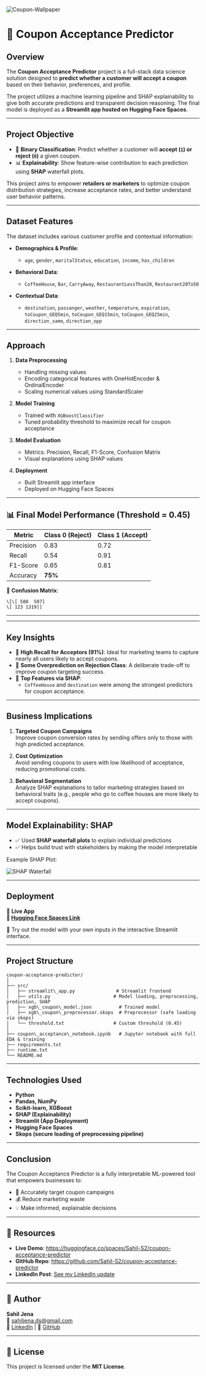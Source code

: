![Coupon-Wallpaper](coupon_acceptance_wallpaper.jpg)
# 🎯 Coupon Acceptance Predictor

## Overview

The **Coupon Acceptance Predictor** project is a full-stack data science solution designed to **predict whether a customer will accept a coupon** based on their behavior, preferences, and profile. 

The project utilizes a machine learning pipeline and SHAP explainability to give both accurate predictions and transparent decision reasoning. The final model is deployed as a **Streamlit app hosted on Hugging Face Spaces**.

---

## Project Objective

- 🧠 **Binary Classification**: Predict whether a customer will **accept (`1`) or reject (`0`)** a given coupon.
- 📊 **Explainability**: Show feature-wise contribution to each prediction using **SHAP** waterfall plots.

This project aims to empower **retailers or marketers** to optimize coupon distribution strategies, increase acceptance rates, and better understand user behavior patterns.

---

## Dataset Features

The dataset includes various customer profile and contextual information:

- **Demographics & Profile**:
  - `age`, `gender`, `maritalStatus`, `education`, `income`, `has_children`
  
- **Behavioral Data**:
  - `CoffeeHouse`, `Bar`, `CarryAway`, `RestaurantLessThan20`, `Restaurant20To50`

- **Contextual Data**:
  - `destination`, `passanger`, `weather`, `temperature`, `expiration`, `toCoupon_GEQ5min`, `toCoupon_GEQ15min`, `toCoupon_GEQ25min`, `direction_same`, `direction_opp`

---

## Approach

1. **Data Preprocessing**  
   - Handling missing values  
   - Encoding categorical features with OneHotEncoder & OrdinalEncoder  
   - Scaling numerical values using StandardScaler  

2. **Model Training**  
   - Trained with `XGBoostClassifier`  
   - Tuned probability threshold to maximize recall for coupon acceptance  

3. **Model Evaluation**  
   - Metrics: Precision, Recall, F1-Score, Confusion Matrix  
   - Visual explanations using SHAP values  

4. **Deployment**  
   - Built Streamlit app interface  
   - Deployed on Hugging Face Spaces  

---

## 📊 Final Model Performance (Threshold = 0.45)

| Metric       | Class 0 (Reject) | Class 1 (Accept) |
|--------------|------------------|------------------|
| Precision    | 0.83             | 0.72             |
| Recall       | 0.54             | 0.91             |
| F1-Score     | 0.65             | 0.81             |
| Accuracy     | **75%**          |                  |

📌 **Confusion Matrix**:

```
\[\[ 588  507]
\[ 123 1319]]
```
---

---

## Key Insights

- 🔹 **High Recall for Acceptors (91%)**: Ideal for marketing teams to capture nearly all users likely to accept coupons.
- 🔹 **Some Overprediction on Rejection Class**: A deliberate trade-off to improve coupon targeting success.
- 🔹 **Top Features via SHAP**: 
  - `CoffeeHouse` and `destination` were among the strongest predictors for coupon acceptance.

---

## Business Implications

1. **Targeted Coupon Campaigns**  
   Improve coupon conversion rates by sending offers only to those with high predicted acceptance.

2. **Cost Optimization**  
   Avoid sending coupons to users with low likelihood of acceptance, reducing promotional costs.

3. **Behavioral Segmentation**  
   Analyze SHAP explanations to tailor marketing strategies based on behavioral traits (e.g., people who go to coffee houses are more likely to accept coupons).

---

## Model Explainability: SHAP

- ✅ Used **SHAP waterfall plots** to explain individual predictions
- ✅ Helps build trust with stakeholders by making the model interpretable

Example SHAP Plot:

![SHAP Waterfall](shap_waterfall_example.png)

---

## Deployment

🚀 **Live App**  
**🔗 [Hugging Face Spaces Link](https://huggingface.co/spaces/Sahil-S2/coupon-acceptance-predictor)**

🧪 Try out the model with your own inputs in the interactive Streamlit interface.

---

## Project Structure
```
coupon-acceptance-predictor/
│
├── src/
│   ├── streamlit\_app.py               # Streamlit frontend
│   ├── utils.py                       # Model loading, preprocessing, prediction, SHAP
│   ├── xgb\_coupon\_model.json          # Trained model
│   ├── xgb\_coupon\_preprocessor.skops  # Preprocessor (safe loading via skops)
│   └── threshold.txt                  # Custom threshold (0.45)
│
├── coupon\_acceptance\_notebook.ipynb   # Jupyter notebook with full EDA & training
├── requirements.txt
├── runtime.txt
└── README.md
```


---

## Technologies Used

- **Python**  
- **Pandas, NumPy**  
- **Scikit-learn, XGBoost**  
- **SHAP (Explainability)**  
- **Streamlit (App Deployment)**  
- **Hugging Face Spaces**  
- **Skops (secure loading of preprocessing pipeline)**  

---

## Conclusion

The Coupon Acceptance Predictor is a fully interpretable ML-powered tool that empowers businesses to:

- 🎯 Accurately target coupon campaigns  
- 💰 Reduce marketing waste  
- 💡 Make informed, explainable decisions

---

## 📎 Resources

- **Live Demo**: https://huggingface.co/spaces/Sahil-S2/coupon-acceptance-predictor  
- **GitHub Repo**: https://github.com/Sahil-S2/coupon-acceptance-predictor  
- **LinkedIn Post**: [See my LinkedIn update](www.linkedin.com/in/sahil-jena-067b1b301)

---

## 👤 Author

**Sahil Jena**  
📧 sahiljena.ds@gmail.com  
🔗 [LinkedIn](https://www.linkedin.com/in/sahiljena/) | 🐙 [GitHub](https://github.com/Sahil-S2)

---

## 📝 License

This project is licensed under the **MIT License**.
